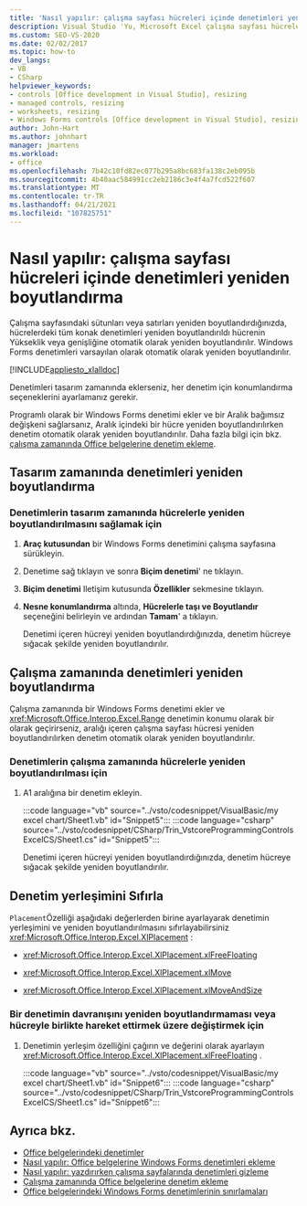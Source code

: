 ```yaml
---
title: 'Nasıl yapılır: çalışma sayfası hücreleri içinde denetimleri yeniden boyutlandırma'
description: Visual Studio 'Yu, Microsoft Excel çalışma sayfası hücrelerinin içindeki denetimleri tasarım zamanında ve çalışma zamanında yeniden boyutlandırmak için nasıl kullanabileceğinizi öğrenin.
ms.custom: SEO-VS-2020
ms.date: 02/02/2017
ms.topic: how-to
dev_langs:
- VB
- CSharp
helpviewer_keywords:
- controls [Office development in Visual Studio], resizing
- managed controls, resizing
- worksheets, resizing
- Windows Forms controls [Office development in Visual Studio], resizing
author: John-Hart
ms.author: johnhart
manager: jmartens
ms.workload:
- office
ms.openlocfilehash: 7b42c10fd82ec077b295a8bc683fa138c2eb095b
ms.sourcegitcommit: 4b40aac584991cc2eb2186c3e4f4a7fcd522f607
ms.translationtype: MT
ms.contentlocale: tr-TR
ms.lasthandoff: 04/21/2021
ms.locfileid: "107825751"
---
```

# <a name="how-to-resize-controls-within-worksheet-cells"></a>Nasıl yapılır: çalışma sayfası hücreleri içinde denetimleri yeniden boyutlandırma
  Çalışma sayfasındaki sütunları veya satırları yeniden boyutlandırdığınızda, hücrelerdeki tüm konak denetimleri yeniden boyutlandırıldı hücrenin Yükseklik veya genişliğine otomatik olarak yeniden boyutlandırılır. Windows Forms denetimleri varsayılan olarak otomatik olarak yeniden boyutlandırılır.

 [!INCLUDE[appliesto_xlalldoc](../vsto/includes/appliesto-xlalldoc-md.md)]

 Denetimleri tasarım zamanında eklerseniz, her denetim için konumlandırma seçeneklerini ayarlamanız gerekir.

 Programlı olarak bir Windows Forms denetimi ekler ve bir Aralık bağımsız değişkeni sağlarsanız, Aralık içindeki bir hücre yeniden boyutlandırılırken denetim otomatik olarak yeniden boyutlandırılır. Daha fazla bilgi için bkz. [çalışma zamanında Office belgelerine denetim ekleme](../vsto/adding-controls-to-office-documents-at-run-time.md).

## <a name="resize-controls-at-design-time"></a>Tasarım zamanında denetimleri yeniden boyutlandırma

### <a name="to-make-controls-resize-with-cells-at-design-time"></a>Denetimlerin tasarım zamanında hücrelerle yeniden boyutlandırılmasını sağlamak için

1. **Araç kutusundan** bir Windows Forms denetimini çalışma sayfasına sürükleyin.

2. Denetime sağ tıklayın ve sonra **Biçim denetimi**' ne tıklayın.

3. **Biçim denetimi** Iletişim kutusunda **Özellikler** sekmesine tıklayın.

4. **Nesne konumlandırma** altında, **Hücrelerle taşı ve Boyutlandır** seçeneğini belirleyin ve ardından **Tamam**' a tıklayın.

     Denetimi içeren hücreyi yeniden boyutlandırdığınızda, denetim hücreye sığacak şekilde yeniden boyutlandırılır.

## <a name="resize-controls-at-run-time"></a>Çalışma zamanında denetimleri yeniden boyutlandırma
 Çalışma zamanında bir Windows Forms denetimi ekler ve <xref:Microsoft.Office.Interop.Excel.Range> denetimin konumu olarak bir olarak geçirirseniz, aralığı içeren çalışma sayfası hücresi yeniden boyutlandırılırken denetim otomatik olarak yeniden boyutlandırılır.

### <a name="to-make-controls-resize-with-cells-at-run-time"></a>Denetimlerin çalışma zamanında hücrelerle yeniden boyutlandırılması için

1. A1 aralığına bir denetim ekleyin.

     :::code language="vb" source="../vsto/codesnippet/VisualBasic/my excel chart/Sheet1.vb" id="Snippet5":::
     :::code language="csharp" source="../vsto/codesnippet/CSharp/Trin_VstcoreProgrammingControlsExcelCS/Sheet1.cs" id="Snippet5":::

     Denetimi içeren hücreyi yeniden boyutlandırdığınızda, denetim hücreye sığacak şekilde yeniden boyutlandırılır.

## <a name="reset-control-placement"></a>Denetim yerleşimini Sıfırla
 `Placement`Özelliği aşağıdaki değerlerden birine ayarlayarak denetimin yerleşimini ve yeniden boyutlandırılmasını sıfırlayabilirsiniz <xref:Microsoft.Office.Interop.Excel.XlPlacement> :

- <xref:Microsoft.Office.Interop.Excel.XlPlacement.xlFreeFloating>

- <xref:Microsoft.Office.Interop.Excel.XlPlacement.xlMove>

- <xref:Microsoft.Office.Interop.Excel.XlPlacement.xlMoveAndSize>

### <a name="to-change-the-behavior-of-a-control-so-that-it-does-not-resize-or-move-with-the-cell"></a>Bir denetimin davranışını yeniden boyutlandırmaması veya hücreyle birlikte hareket ettirmek üzere değiştirmek için

1. Denetimin yerleşim özelliğini çağırın ve değerini olarak ayarlayın <xref:Microsoft.Office.Interop.Excel.XlPlacement.xlFreeFloating> .

     :::code language="vb" source="../vsto/codesnippet/VisualBasic/my excel chart/Sheet1.vb" id="Snippet6":::
     :::code language="csharp" source="../vsto/codesnippet/CSharp/Trin_VstcoreProgrammingControlsExcelCS/Sheet1.cs" id="Snippet6":::

## <a name="see-also"></a>Ayrıca bkz.
- [Office belgelerindeki denetimler](../vsto/controls-on-office-documents.md)
- [Nasıl yapılır: Office belgelerine Windows Forms denetimleri ekleme](../vsto/how-to-add-windows-forms-controls-to-office-documents.md)
- [Nasıl yapılır: yazdırırken çalışma sayfalarında denetimleri gizleme](../vsto/how-to-hide-controls-on-worksheets-when-printing.md)
- [Çalışma zamanında Office belgelerine denetim ekleme](../vsto/adding-controls-to-office-documents-at-run-time.md)
- [Office belgelerindeki Windows Forms denetimlerinin sınırlamaları](../vsto/limitations-of-windows-forms-controls-on-office-documents.md)
